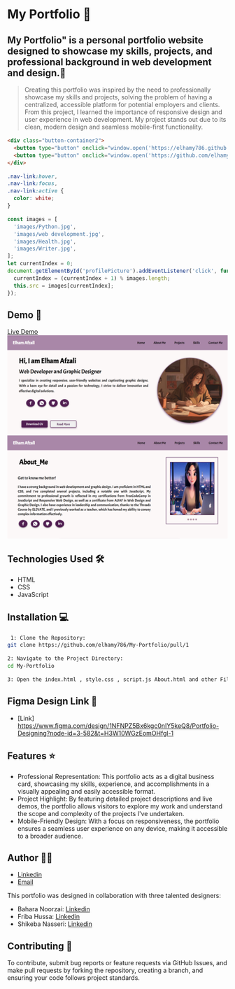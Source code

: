 # My Portfolio 🚀

## My Portfolio" is a personal portfolio website designed to showcase my skills, projects, and professional background in web development and design.📝

> Creating this portfolio was inspired by the need to professionally showcase my skills and projects, solving the problem of having a centralized, accessible platform for potential employers and clients. From this project, I learned the importance of responsive design and user experience in web development. My project stands out due to its clean, modern design and seamless mobile-first functionality.

```html
<div class="button-container2">
  <button type="button" onclick="window.open('https://elhamy786.github.io/Pokemon-Search-App/')">Live   Demo</button>
  <button type="button" onclick="window.open('https://github.com/elhamy786/Pokemon-Search-App         tab=readme-ov-file')">Source Code</button>
</div>
```

```css
.nav-link:hover,
.nav-link:focus,
.nav-link:active {
  color: white;
}
```

```javascript
const images = [
  'images/Python.jpg',
  'images/web development.jpg',
  'images/Health.jpg',
  'images/Writer.jpg',
];
let currentIndex = 0;
document.getElementById('profilePicture').addEventListener('click', function handleClick() {
  currentIndex = (currentIndex + 1) % images.length;
  this.src = images[currentIndex];
});
```

## Demo 📸

[Live Demo](https://elhamy786.github.io/My-Portfolio/)
![Screenshot](./images/Screenshot%202024-08-12%20225839.png)
![Screenshot](./images/Screenshot%202024-08-12%20225902.png)

## Technologies Used 🛠️

- HTML
- CSS
- JavaScript

## Installation 💻


```bash
 1: Clone the Repository:
git clone https://github.com/elhamy786/My-Portfolio/pull/1
```

```bash
2: Navigate to the Project Directory:
cd My-Portfolio
```

```bash
3: Open the index.html , style.css , script.js About.html and other Files in Your Browser.
```

## Figma Design Link 🎯

- [Link] https://www.figma.com/design/1NFNPZ5Bx6kgc0nIY5keQ8/Portfolio-Designing?node-id=3-582&t=H3W10WGzEomOHfgl-1

## Features ⭐

- Professional Representation: This portfolio acts as a digital business card, showcasing my skills, experience, and accomplishments in a visually appealing and easily accessible format.
- Project Highlight: By featuring detailed project descriptions and live demos, the portfolio allows visitors to explore my work and understand the scope and complexity of the projects I've undertaken.
- Mobile-Friendly Design: With a focus on responsiveness, the portfolio ensures a seamless user experience on any device, making it accessible to a broader audience.

## Author 👩‍💻

- [Linkedin](https://www.linkedin.com/in/elham-afzali-05326130b?utm_source=share&utm_campaign=share_via&utm_content=profile&utm_medium=ios_app)
- [Email](elham.afzali1383@gmail.com)

This portfolio was designed in collaboration with three talented designers:

- Bahara Noorzai: [Linkedin](https://www.linkedin.com/in/elham-afzali-05326130b?utm_source=share&utm_campaign=share_via&utm_content=profile&utm_medium=ios_app)
- Friba Hussa: [Linkedin](https://www.linkedin.com/in/friba-hussa?utm_source=share&utm_campaign=share_via&utm_content=profile&utm_medium=ios_app)
- Shikeba Nasseri: [Linkedin](https://www.linkedin.com/in/shikeba-nasseri?utm_source=share&utm_campaign=share_via&utm_content=profile&utm_medium=ios_app)

## Contributing 🤝

To contribute, submit bug reports or feature requests via GitHub Issues, and make pull requests by forking the repository, creating a branch, and ensuring your code follows project standards.
